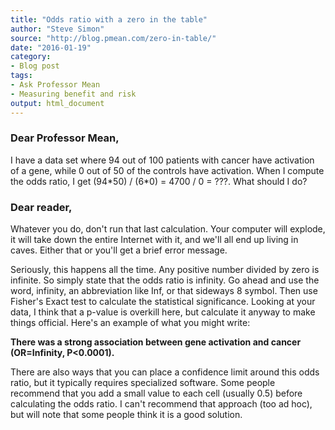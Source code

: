 ```yaml
---
title: "Odds ratio with a zero in the table"
author: "Steve Simon"
source: "http://blog.pmean.com/zero-in-table/"
date: "2016-01-19"
category:
- Blog post
tags:
- Ask Professor Mean
- Measuring benefit and risk
output: html_document
---
```


### Dear Professor Mean,

I have a data set where 94 out of 100 patients with cancer have activation of a gene, while 0 out of 50 of the controls have activation. When I compute the odds ratio, I get (94\*50) / (6\*0) = 4700 / 0 = ???. What should I do?

<!---More--->

### Dear reader,

Whatever you do, don't run that last calculation. Your computer will explode, it will take down the entire Internet with it, and we'll all end up living in caves. Either that or you'll get a brief error message.

Seriously, this happens all the time. Any positive number divided by zero is infinite. So simply state that the odds ratio is infinity. Go ahead and use the word, infinity, an abbreviation like Inf, or that sideways 8 symbol. Then use Fisher's Exact test to calculate the statistical significance. Looking at your data, I think that a p-value is overkill here, but calculate it anyway to make things official. Here's an example of what you might write:

**There was a strong association between gene activation and cancer (OR=Infinity, P\<0.0001).**

There are also ways that you can place a confidence limit around this odds ratio, but it typically requires specialized software. Some people recommend that you add a small value to each cell (usually 0.5) before calculating the odds ratio. I can't recommend that approach (too ad hoc), but will note that some people think it is a good solution.
